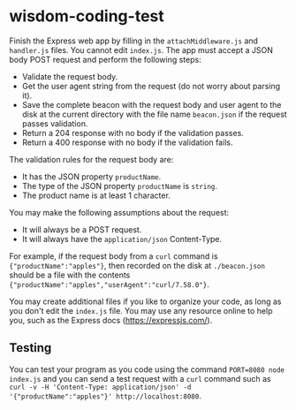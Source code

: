 # wisdom-coding-test

Finish the Express web app by filling in the `attachMiddleware.js` and `handler.js` files. You cannot edit `index.js`. The app must accept a JSON body POST request and perform the following steps:

- Validate the request body.
- Get the user agent string from the request (do not worry about parsing it).
- Save the complete beacon with the request body and user agent to the disk at the current directory with the file name `beacon.json` if the request passes validation.
- Return a 204 response with no body if the validation passes.
- Return a 400 response with no body if the validation fails.

The validation rules for the request body are:

- It has the JSON property `productName`.
- The type of the JSON property `productName` is `string`.
- The product name is at least 1 character.

You may make the following assumptions about the request:

- It will always be a POST request.
- It will always have the `application/json` Content-Type.

For example, if the request body from a `curl` command is `{"productName":"apples"}`, then recorded on the disk at `./beacon.json` should be a file with the contents `{"productName":"apples","userAgent":"curl/7.58.0"}`.

You may create additional files if you like to organize your code, as long as you don't edit the `index.js` file. You may use any resource online to help you, such as the Express docs (https://expressjs.com/).

## Testing

You can test your program as you code using the command `PORT=8080 node index.js` and you can send a test request with a `curl` command such as `curl -v -H 'Content-Type: application/json' -d '{"productName":"apples"}' http://localhost:8080`.
